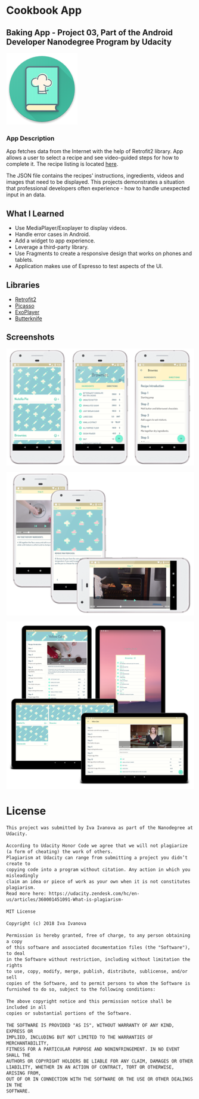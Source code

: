 # Cookbook App
## Baking App - Project 03, Part of the Android Developer Nanodegree Program by Udacity

![alt text][logo]

[logo]: https://github.com/fireflyfif/cookbook-app/blob/master/app/src/main/res/mipmap-xxxhdpi/ic_launcher_round.png

### App Description
App fetches data from the Internet with the help of Retrofit2 library. App allows a user to select a recipe and see video-guided steps for how to complete it. The recipe listing is located [here](https://d17h27t6h515a5.cloudfront.net/topher/2017/May/59121517_baking/baking.json).

The JSON file contains the recipes' instructions, ingredients, videos and images that need to be displayed. 
This projects demonstrates a situation that professional developers often experience - how to handle unexpected input in an data.


## What I Learned

- Use MediaPlayer/Exoplayer to display videos.
- Handle error cases in Android.
- Add a widget to app experience.
- Leverage a third-party library.
- Use Fragments to create a responsive design that works on phones and tablets.
- Application makes use of Espresso to test aspects of the UI.

## Libraries

- [Retrofit2](https://github.com/square/retrofit)
- [Picasso](https://github.com/square/picasso)
- [ExoPlayer](https://github.com/google/ExoPlayer)
- [Butterknife](https://github.com/JakeWharton/butterknife)

## Screenshots

![text](https://github.com/fireflyfif/cookbook-app/blob/master/art/device-artwork-01.png)

![text](https://github.com/fireflyfif/cookbook-app/blob/master/art/device-artwork-02.png)

![text](https://github.com/fireflyfif/cookbook-app/blob/master/art/device-artwork-03.png)

# License
```
This project was submitted by Iva Ivanova as part of the Nanodegree at Udacity.

According to Udacity Honor Code we agree that we will not plagiarize 
(a form of cheating) the work of others.
Plagiarism at Udacity can range from submitting a project you didn’t create to 
copying code into a program without citation. Any action in which you misleadingly 
claim an idea or piece of work as your own when it is not constitutes plagiarism.
Read more here: https://udacity.zendesk.com/hc/en-us/articles/360001451091-What-is-plagiarism-

MIT License

Copyright (c) 2018 Iva Ivanova

Permission is hereby granted, free of charge, to any person obtaining a copy
of this software and associated documentation files (the "Software"), to deal
in the Software without restriction, including without limitation the rights
to use, copy, modify, merge, publish, distribute, sublicense, and/or sell
copies of the Software, and to permit persons to whom the Software is
furnished to do so, subject to the following conditions:

The above copyright notice and this permission notice shall be included in all
copies or substantial portions of the Software.

THE SOFTWARE IS PROVIDED "AS IS", WITHOUT WARRANTY OF ANY KIND, EXPRESS OR
IMPLIED, INCLUDING BUT NOT LIMITED TO THE WARRANTIES OF MERCHANTABILITY,
FITNESS FOR A PARTICULAR PURPOSE AND NONINFRINGEMENT. IN NO EVENT SHALL THE
AUTHORS OR COPYRIGHT HOLDERS BE LIABLE FOR ANY CLAIM, DAMAGES OR OTHER
LIABILITY, WHETHER IN AN ACTION OF CONTRACT, TORT OR OTHERWISE, ARISING FROM,
OUT OF OR IN CONNECTION WITH THE SOFTWARE OR THE USE OR OTHER DEALINGS IN THE
SOFTWARE.
```
